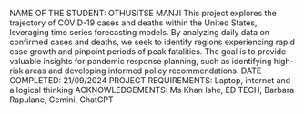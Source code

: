 NAME OF THE STUDENT: OTHUSITSE MANJI This project explores the trajectory of COVID-19 cases and deaths within the United States, leveraging time series forecasting models. By analyzing daily data on confirmed cases and deaths, we seek to identify regions experiencing rapid case growth and pinpoint periods of peak fatalities. The goal is to provide valuable insights for pandemic response planning, such as identifying high-risk areas and developing informed policy recommendations. DATE COMPLETED: 21/09/2024 PROJECT REQUIREMENTS: Laptop, internet and a logical thinking ACKNOWLEDGEMENTS: Ms Khan Ishe, ED TECH, Barbara Rapulane, Gemini, ChatGPT
